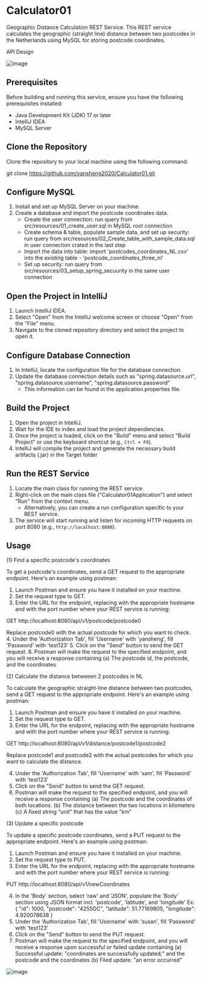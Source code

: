 # Calculator01

Geographic Distance Calculation REST Service. This REST service calculates the geographic (straight line) distance between two postcodes in the Netherlands using MySQL for storing postcode coordinates.

API Design

![image](https://github.com/yansheng2020/Calculator01/assets/68484912/af77d4b3-9009-4bcc-b5c5-8be071b97d0c)

## Prerequisites

Before building and running this service, ensure you have the following prerequisites installed:

- Java Development Kit (JDK) 17 or later
- IntelliJ IDEA
- MySQL Server

## Clone the Repository

Clone the repository to your local machine using the following command:

git clone https://github.com/yansheng2020/Calculator01.git

## Configure MySQL

1. Install and set up MySQL Server on your machine.
2. Create a database and import the postcode coordinates data.
   - Create the user connection: run query from src/resources/01_create_user.sql in MySQL root connection
   - Create schema & table, populate sample data, and set up security: run query from src/resources/02_Create_table_with_sample_data.sql in user connection crated in the last step
   - Import the data into table: import 'postcodes_coordinates_NL.csv' into the existing table - 'postcode_coordinates_three_nl'
   - Set up security: run query from src/resources/03_setup_spring_secuurity in the same user connection
   
## Open the Project in IntelliJ

1. Launch IntelliJ IDEA.
2. Select "Open" from the IntelliJ welcome screen or choose "Open" from the "File" menu.
3. Navigate to the cloned repository directory and select the project to open it.

## Configure Database Connection

1. In IntelliJ, locate the configuration file for the database connection.
2. Update the database connection details such as "spring.datasource.url", "spring.datasource.username", "spring.datasource.password"
   - This information can be found in the application.properties file.

## Build the Project

1. Open the project in IntelliJ.
2. Wait for the IDE to index and load the project dependencies.
3. Once the project is loaded, click on the "Build" menu and select "Build Project" or use the keyboard shortcut (e.g., `Ctrl + F9`).
4. IntelliJ will compile the project and generate the necessary build artifacts (.jar) in the Target folder

## Run the REST Service

1. Locate the main class for running the REST service.
2. Right-click on the main class file ("Calculator01Application") and select "Run" from the context menu.
   - Alternatively, you can create a run configuration specific to your REST service.
3. The service will start running and listen for incoming HTTP requests on port 8080 (e.g., `http://localhost:8080`).

## Usage

(1) Find a specific postcode's coordinates

To get a postcode's coordinates, send a GET request to the appropriate endpoint. Here's an example using postman:

1. Launch Postman and ensure you have it installed on your machine.
2. Set the request type to GET.
3. Enter the URL for the endpoint, replacing <host> with the appropriate hostname and <port> with the port number where your REST service is running:

GET http://localhost:8080/api/v1/postcode/postcode0
   
Replace postcode0 with the actual postcode for which you want to check.
4. Under the 'Authorization Tab', fill 'Username' with 'yansheng', fill 'Password' with 'test123'
5. Click on the "Send" button to send the GET request.
6. Postman will make the request to the specified endpoint, and you will receive a response containing
(a) The postcode id, the postcode, and the coordinates 


(2) Calculate the distance betweeen 2 postcodes in NL

To calculate the geographic straight-line distance between two postcodes, send a GET request to the appropriate endpoint. Here's an example using postman:

1. Launch Postman and ensure you have it installed on your machine.
2. Set the request type to GET.
3. Enter the URL for the endpoint, replacing <host> with the appropriate hostname and <port> with the port number where your REST service is running:

GET http://localhost:8080/api/v1/distance/postcode1/postcode2

Replace postcode1 and postcode2 with the actual postcodes for which you want to calculate the distance.

4. Under the 'Authorization Tab', fill 'Username' with 'sam', fill 'Password' with 'test123'
5. Click on the "Send" button to send the GET request.
6. Postman will make the request to the specified endpoint, and you will receive a response containing
(a) The postcode and the coordinates of both locations.
(b) The distance between the two locations in kilometers
(c) A fixed string “unit” that has the value "km"
   
   
(3) Update a specific postcode
   
To update a specific postcode coordinates, send a PUT request to the appropriate endpoint. Here's an example using postman:
   
1. Launch Postman and ensure you have it installed on your machine.
2. Set the request type to PUT.
3. Enter the URL for the endpoint, replacing <host> with the appropriate hostname and <port> with the port number where your REST service is running:

PUT http://localhost:8080/api/v1/newCoordinates

4. In the 'Body' section, select 'raw' and 'JSON', populate the 'Body' section using JSON format incl. 'postcode', 'latitude', and 'longitude'
   Ex:
   {
    "id": 1000,
    "postcode": "4255GC",
    "latitude": 51.77169805,
    "longitude": 4.920078638
   }
5. Under the 'Authorization Tab', fill 'Username' with 'susan', fill 'Password' with 'test123' 
6. Click on the "Send" button to send the PUT request.
7. Postman will make the request to the specified endpoint, and you will receive a response upon successful or failed update containing
(a) Successful update: "coordinates are successfully updated;" and the postcode and the coordinates 
(b) Filed update: "an error occurred"
   
![image](https://github.com/yansheng2020/Calculator01/assets/68484912/b198adc3-5c1e-4570-bda9-10770ee2096e)

